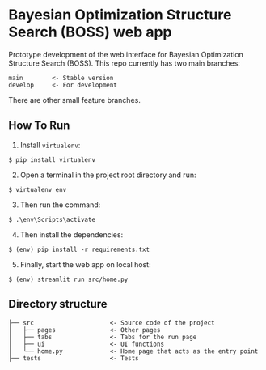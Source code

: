 # Bayesian Optimization Structure Search (BOSS) web app

Prototype development of the web interface for Bayesian Optimization Structure Search (BOSS). 
This repo currently has two main branches:
```
main        <- Stable version
develop     <- For development
```
There are other small feature branches.

## How To Run
1. Install `virtualenv`:
```
$ pip install virtualenv
```

2. Open a terminal in the project root directory and run:
```
$ virtualenv env
```

3. Then run the command:
```
$ .\env\Scripts\activate
```

4. Then install the dependencies:
```
$ (env) pip install -r requirements.txt
```

5. Finally, start the web app on local host:
```
$ (env) streamlit run src/home.py
```

## Directory structure
```
├── src                     <- Source code of the project
│   ├── pages               <- Other pages 
│   ├── tabs                <- Tabs for the run page   
│   ├── ui                  <- UI functions
│   └── home.py             <- Home page that acts as the entry point
├── tests                   <- Tests
```

